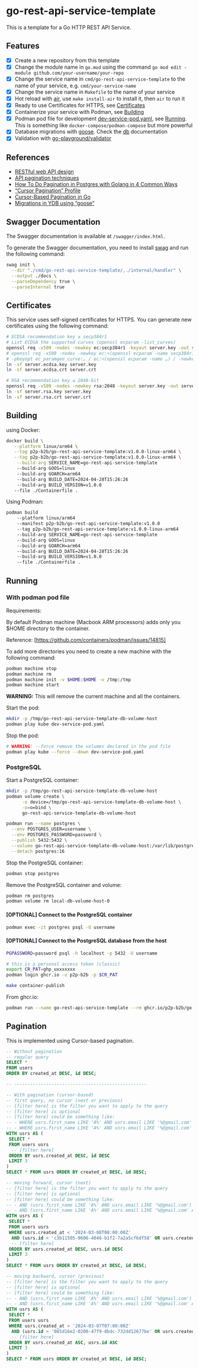 # go-rest-api-service-template

This is a template for a Go HTTP REST API Service.

## Features

- [x] Create a new repository from this template
- [x] Change the module name in `go.mod` using the command `go mod edit -module github.com/your-username/your-repo`
- [x] Change the service name in `cmd/go-rest-api-service-template` to the name of your service, e.g. `cmd/your-service-name`
- [x] Change the service name in `Makefile` to the name of your service
- [x] Hot reload with [air](https://github.com/cosmtrek/air), use `make install-air` to install it, then `air` to run it
- [x] Ready to use Certificates for HTTPS, see [Certificates](#certificates)
- [x] Containerize your service with Podman, see [Building](#building)
- [x] Podman pod file for development [dev-service-pod.yaml](dev-service-pod.yaml), see [Running](#running). This is something like `docker-compose/podman-compose` but more powerful
- [x] Database migrations with [goose](https://github.com/pressly/goose). Check the [db](db/README.md) documentation
- [x] Validation with [go-playground/validator](https://github.com/go-playground/validator)

## References

- [RESTful web API design](https://learn.microsoft.com/en-us/azure/architecture/best-practices/api-design)
- [API pagination techniques](https://samu.space/api-pagination/#uuid-primary-keys)
- [How To Do Pagination in Postgres with Golang in 4 Common Ways](https://medium.easyread.co/how-to-do-pagination-in-postgres-with-golang-in-4-common-ways-12365b9fb528)
- [“Cursor Pagination” Profile](https://jsonapi.org/profiles/ethanresnick/cursor-pagination/)
- [Cursor-Based Pagination in Go](https://mtekmir.com/blog/golang-cursor-pagination/)
- [Migrations in YDB using “goose”](https://blog.ydb.tech/migrations-in-ydb-using-goose-58137bc5c303)

## Swagger Documentation

The Swagger documentation is available at `/swagger/index.html`.

To generate the Swagger documentation, you need to install [swag](https://github.com/swaggo/swag) and run the following command:

```bash
swag init \
  --dir "./cmd/go-rest-api-service-template/,./internal/handler" \
  --output ./docs \
  --parseDependency true \
  --parseInternal true
```

## Certificates

This service uses self-signed certificates for HTTPS. You can generate new certificates using the following command:

```bash
# ECDSA recommendation key ≥ secp384r1
# List ECDSA the supported curves (openssl ecparam -list_curves)
openssl req -x509 -nodes -newkey ec:secp384r1 -keyout server.key -out server.crt -days 3650
# openssl req -x509 -nodes -newkey ec:<(openssl ecparam -name secp384r1) -keyout server.ecdsa.key -out server.ecdsa.crt -days 3650
# -pkeyopt ec_paramgen_curve:… / ec:<(openssl ecparam -name …) / -newkey ec:…
ln -sf server.ecdsa.key server.key
ln -sf server.ecdsa.crt server.crt

# RSA recommendation key ≥ 2048-bit
openssl req -x509 -nodes -newkey rsa:2048 -keyout server.key -out server.crt -days 3650
ln -sf server.rsa.key server.key
ln -sf server.rsa.crt server.crt
```

## Building

using Docker:

```bash
docker build \
   --platform linux/arm64 \
   --tag p2p-b2b/go-rest-api-service-template:v1.0.0-linux-arm64 \
   --tag p2p-b2b/go-rest-api-service-template:v1.0.0-linux-arm64 \
    --build-arg SERVICE_NAME=go-rest-api-service-template
    --build-arg GOOS=linux
    --build-arg GOARCH=arm64
    --build-arg BUILD_DATE=2024-04-28T15:26:26
    --build-arg BUILD_VERSION=v1.0.0
   --file ./Containerfile .
```

Using Podman:

```bash
podman build
    --platform linux/arm64
    --manifest p2p-b2b/go-rest-api-service-template:v1.0.0
    --tag p2p-b2b/go-rest-api-service-template:v1.0.0-linux-arm64
    --build-arg SERVICE_NAME=go-rest-api-service-template
    --build-arg GOOS=linux
    --build-arg GOARCH=arm64
    --build-arg BUILD_DATE=2024-04-28T15:26:26
    --build-arg BUILD_VERSION=v1.0.0
    --file ./Containerfile .
```

## Running

### With podman pod file

Requirements:

By default Podman machine (Macbook ARM processors) adds only you $HOME directory to the container.

Reference: [https://github.com/containers/podman/issues/14815]

To add more directories you need to create a new machine with the following command:

```bash
podman machine stop
podman machine rm
podman machine init -v $HOME:$HOME -v /tmp:/tmp
podman machine start
```

__WARNING:__ This will remove the current machine and all the containers.

Start the pod:

```bash
mkdir -p /tmp/go-rest-api-service-template-db-volume-host
podman play kube dev-service-pod.yaml
```

Stop the pod:

```bash
# WARNING: --force remove the volumes declared in the pod file
podman play kube --force --down dev-service-pod.yaml
```

### PostgreSQL

Start a PostgreSQL container:

```bash
mkdir -p /tmp/go-rest-api-service-template-db-volume-host
podman volume create \
      -o device=/tmp/go-rest-api-service-template-db-volume-host \
      -o=o=bind \
      go-rest-api-service-template-db-volume-host

podman run --name postgres \
  --env POSTGRES_USER=username \
  --env POSTGRES_PASSWORD=password \
  --publish 5432:5432 \
  --volume go-rest-api-service-template-db-volume-host:/var/lib/postgresq/data \
  --detach postgres:16
```

Stop the PostgreSQL container:

```bash
podman stop postgres
```

Remove the PostgreSQL container and volume:

```bash
podman rm postgres
podman volume rm local-db-volume-host-0
```

#### [OPTIONAL] Connect to the PostgreSQL container

```bash
podman exec -it postgres psql -U username
```

#### [OPTIONAL] Connect to the PostgreSQL database from the host

```bash
PGPASSWORD=password psql -h localhost -p 5432 -U username
```

```bash
# this is a personal access token (classic)
export CR_PAT=ghp_uxxxxxxx
podman login ghcr.io -u p2p-b2b -p $CR_PAT

make container-publish
```

From ghcr.io:

```bash
podman run --name go-rest-api-service-template --rm ghcr.io/p2p-b2b/go-rest-api-service-template:first-implementation
```

## Pagination

This is implemented using Cursor-based pagination.

```sql
-- Without pagination
-- regular query
SELECT *
FROM users
ORDER BY created_at DESC, id DESC;

-- --------------------------------------------------

-- With pagination (cursor-based)
-- first query, no cursor (next or previous)
-- [filter here] is the filter you want to apply to the query
-- [filter here] is optional
-- [filter here] could be something like:
-- - WHERE usrs.first_name LIKE 'A%' AND usrs.email LIKE '%@gmail.com'
-- - WHERE usrs.first_name LIKE 'A%' AND usrs.email LIKE '%@gmail.com' AND usrs.created_at > '2024-03-07T07:00:00Z'
WITH usrs AS (
 SELECT *
 FROM users usrs
  -- [filter here]
 ORDER BY usrs.created_at DESC, id DESC
 LIMIT 3
)
SELECT * FROM usrs ORDER BY created_at DESC, id DESC;

-- moving forward, cursor (next)
-- [filter here] is the filter you want to apply to the query
-- [filter here] is optional
-- [filter here] could be something like:
-- - AND (usrs.first_name LIKE 'A%' AND usrs.email LIKE '%@gmail.com')
-- - AND (usrs.first_name LIKE 'A%' AND usrs.email LIKE '%@gmail.com' AND usrs.created_at > '2024-03-07T07:00:00Z')
WITH usrs AS (
 SELECT *
 FROM users usrs
 WHERE usrs.created_at < '2024-03-08T08:00:00Z'
  AND (usrs.id < 'c3b11505-9606-4046-b1f2-7a2a5cf6df58' OR usrs.created_at < '2024-03-08T08:00:00Z')
  -- [filter here]
 ORDER BY usrs.created_at DESC, usrs.id DESC
 LIMIT 3
)
SELECT * FROM usrs ORDER BY created_at DESC, id DESC;

-- moving backward, cursor (previous)
-- [filter here] is the filter you want to apply to the query
-- [filter here] is optional
-- [filter here] could be something like:
-- - AND (usrs.first_name LIKE 'A%' AND usrs.email LIKE '%@gmail.com')
-- - AND (usrs.first_name LIKE 'A%' AND usrs.email LIKE '%@gmail.com' AND usrs.created_at > '2024-03-07T07:00:00Z')
WITH usrs AS (
 SELECT *
 FROM users usrs
 WHERE usrs.created_at > '2024-03-07T07:00:00Z'
  AND (usrs.id > '085d16e2-0200-47f9-8bdc-732dd12677be' OR usrs.created_at > '2024-03-07T07:00:00Z')
  -- [filter here]
 ORDER BY usrs.created_at ASC, usrs.id ASC
 LIMIT 3
)
SELECT * FROM usrs ORDER BY created_at DESC, id DESC;
```
